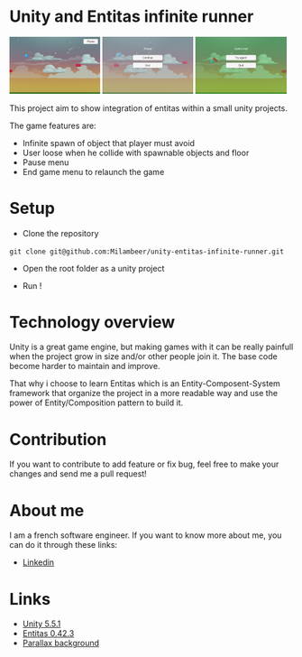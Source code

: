 # Unity and Entitas infinite runner
<p >
    <img style="width: 32%;" src="https://raw.githubusercontent.com/Milambeer/unity-entitas-infinite-runner/master/Readme/Images/Game.png" alt="Entitas">
    <img style="width: 32%;" src="https://raw.githubusercontent.com/Milambeer/unity-entitas-infinite-runner/master/Readme/Images/Pause.png" alt="Entitas">
    <img style="width: 32%;" src="https://raw.githubusercontent.com/Milambeer/unity-entitas-infinite-runner/master/Readme/Images/Death.png" alt="Entitas">
</p>
This project aim to show integration of entitas within a small unity projects.

The game features are:
* Infinite spawn of object that player must avoid
* User loose when he collide with spawnable objects and floor
* Pause menu
* End game menu to relaunch the game

# Setup

* Clone the repository

`
git clone git@github.com:Milambeer/unity-entitas-infinite-runner.git
`

* Open the root folder as a unity project

* Run !

# Technology overview
Unity is a great game engine, but making games with it can be really painfull when the project grow in size and/or other people join it. The base code become harder to maintain and improve.

That why i choose to learn Entitas which is an Entity-Composent-System framework that organize the project in a more readable way and use the power of Entity/Composition pattern to build it.

# Contribution
If you want to contribute to add feature or fix bug, feel free to make your changes and send me a pull request!

# About me
I am a french software engineer. If you want to know more about me, you can do it through these links:
* [Linkedin](https://www.linkedin.com/in/alexis-le-guennec-8144a049/)

# Links
* [Unity 5.5.1](https://unity3d.com/fr)
* [Entitas 0.42.3](https://github.com/sschmid/Entitas-CSharp)
* [Parallax background](http://www.makesimpledesigns.com/free-parallax-background-game-graphics-vol1/)